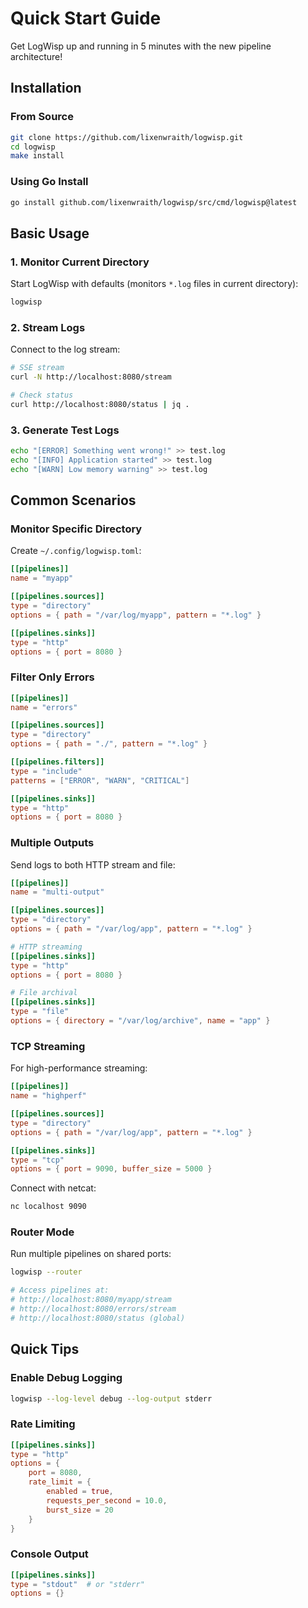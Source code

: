 # Quick Start Guide

Get LogWisp up and running in 5 minutes with the new pipeline architecture!

## Installation

### From Source
```bash
git clone https://github.com/lixenwraith/logwisp.git
cd logwisp
make install
```

### Using Go Install

```bash
go install github.com/lixenwraith/logwisp/src/cmd/logwisp@latest
```

## Basic Usage

### 1. Monitor Current Directory

Start LogWisp with defaults (monitors `*.log` files in current directory):

```bash
logwisp
```

### 2. Stream Logs

Connect to the log stream:

```bash
# SSE stream
curl -N http://localhost:8080/stream

# Check status
curl http://localhost:8080/status | jq .
```

### 3. Generate Test Logs

```bash
echo "[ERROR] Something went wrong!" >> test.log
echo "[INFO] Application started" >> test.log
echo "[WARN] Low memory warning" >> test.log
```

## Common Scenarios

### Monitor Specific Directory

Create `~/.config/logwisp.toml`:

```toml
[[pipelines]]
name = "myapp"

[[pipelines.sources]]
type = "directory"
options = { path = "/var/log/myapp", pattern = "*.log" }

[[pipelines.sinks]]
type = "http"
options = { port = 8080 }
```

### Filter Only Errors

```toml
[[pipelines]]
name = "errors"

[[pipelines.sources]]
type = "directory"
options = { path = "./", pattern = "*.log" }

[[pipelines.filters]]
type = "include"
patterns = ["ERROR", "WARN", "CRITICAL"]

[[pipelines.sinks]]
type = "http"
options = { port = 8080 }
```

### Multiple Outputs

Send logs to both HTTP stream and file:

```toml
[[pipelines]]
name = "multi-output"

[[pipelines.sources]]
type = "directory"
options = { path = "/var/log/app", pattern = "*.log" }

# HTTP streaming
[[pipelines.sinks]]
type = "http"
options = { port = 8080 }

# File archival
[[pipelines.sinks]]
type = "file"
options = { directory = "/var/log/archive", name = "app" }
```

### TCP Streaming

For high-performance streaming:

```toml
[[pipelines]]
name = "highperf"

[[pipelines.sources]]
type = "directory"
options = { path = "/var/log/app", pattern = "*.log" }

[[pipelines.sinks]]
type = "tcp"
options = { port = 9090, buffer_size = 5000 }
```

Connect with netcat:
```bash
nc localhost 9090
```

### Router Mode

Run multiple pipelines on shared ports:

```bash
logwisp --router

# Access pipelines at:
# http://localhost:8080/myapp/stream
# http://localhost:8080/errors/stream
# http://localhost:8080/status (global)
```

## Quick Tips

### Enable Debug Logging
```bash
logwisp --log-level debug --log-output stderr
```

### Rate Limiting
```toml
[[pipelines.sinks]]
type = "http"
options = {
    port = 8080,
    rate_limit = {
        enabled = true,
        requests_per_second = 10.0,
        burst_size = 20
    }
}
```

### Console Output
```toml
[[pipelines.sinks]]
type = "stdout"  # or "stderr"
options = {}
```